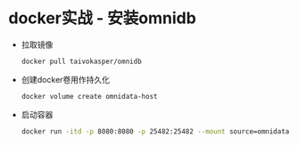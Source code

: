 # docker实战 - 安装omnidb

- 拉取镜像
    ```bash
    docker pull taivokasper/omnidb
    ```

- 创建docker卷用作持久化
    ```bash
    docker volume create omnidata-host
    ```

- 启动容器
    ```bash
    docker run -itd -p 8080:8080 -p 25482:25482 --mount source=omnidata-host,target=/etc/omnidb --name omnidb taivokasper/omnidb
    ```